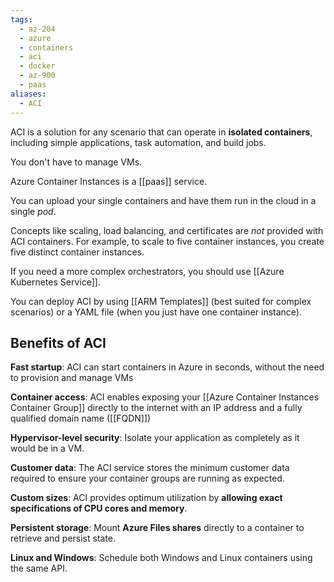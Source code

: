 ```yaml
---
tags:
  - az-204
  - azure
  - containers
  - aci
  - docker
  - az-900
  - paas
aliases:
  - ACI
---
```


ACI is a solution for any scenario that can operate in **isolated containers**, including simple applications, task automation, and build jobs.

You don't have to manage VMs.

Azure Container Instances is a [[paas]] service.

You can upload your single containers and have them run in the cloud in a single _pod_.

Concepts like scaling, load balancing, and certificates are _not_ provided with ACI containers. For example, to scale to five container instances, you create five distinct container instances.

If you need a more complex orchestrators, you should use [[Azure Kubernetes Service]].

You can deploy ACI by using [[ARM Templates]] (best suited for complex scenarios) or a YAML file (when you just have one container instance).

## Benefits of ACI

**Fast startup**: ACI can start containers in Azure in seconds, without the need to provision and manage VMs

**Container access**: ACI enables exposing your [[Azure Container Instances Container Group]] directly to the internet with an IP address and a fully qualified domain name ([[FQDN]])

**Hypervisor-level security**: Isolate your application as completely as it would be in a VM.

**Customer data**: The ACI service stores the minimum customer data required to ensure your container groups are running as expected.

**Custom sizes**: ACI provides optimum utilization by **allowing exact specifications of CPU cores and memory**.

**Persistent storage**: Mount **Azure Files shares** directly to a container to retrieve and persist state.

**Linux and Windows**: Schedule both Windows and Linux containers using the same API.
